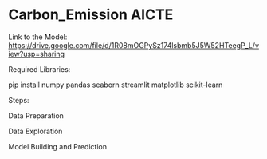 # Carbon_Emission AICTE
Link to the Model: https://drive.google.com/file/d/1R08mOGPySz174lsbmb5J5W52HTeegP_L/view?usp=sharing


Required Libraries:

pip install numpy pandas seaborn streamlit matplotlib scikit-learn


Steps:

Data Preparation

Data Exploration

Model Building and Prediction
